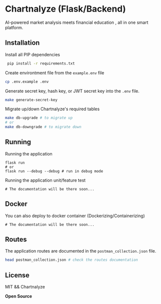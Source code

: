 # Chartnalyze (Flask/Backend)

AI-powered market analysis meets financial education , all in one smart platform.

## Installation

Install all PIP dependencies

```sh
 pip install -r requirements.txt
```

Create environtment file from the `example.env` file

```sh
cp .env.example .env
```

Generate secret key, hash key, or JWT secret key into the `.env` file.

```sh
make generate-secret-key
```

Migrate up/down Chartnalyze's required tables

```sh
make db-upgrade # to migrate up
# or
make db-downgrade # to migrate down
```

## Running

Running the application

```
flask run
# or
flask run --debug --debug # run in debug mode
```

Running the application unit/feature test

```
# The documentation will be there soon...
```

## Docker

You can also deploy to docker container (Dockerizing/Containerizing)

```
# The documentation will be there soon...
```

## Routes

The application routes are documented in the `postman_collection.json` file.

```sh
head postman_collection.json # check the routes documentation
```

## License

MIT && Chartnalyze

**Open Source**

